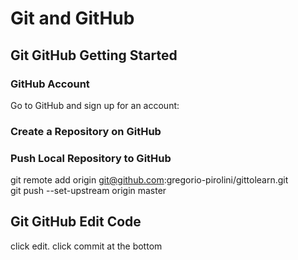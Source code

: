 # Git and GitHub

## Git GitHub Getting Started

### GitHub Account

Go to GitHub and sign up for an account:

### Create a Repository on GitHub

### Push Local Repository to GitHub

git remote add origin git@github.com:gregorio-pirolini/gittolearn.git  
git push --set-upstream origin master

## Git GitHub Edit Code
click edit. 
click commit at the bottom
